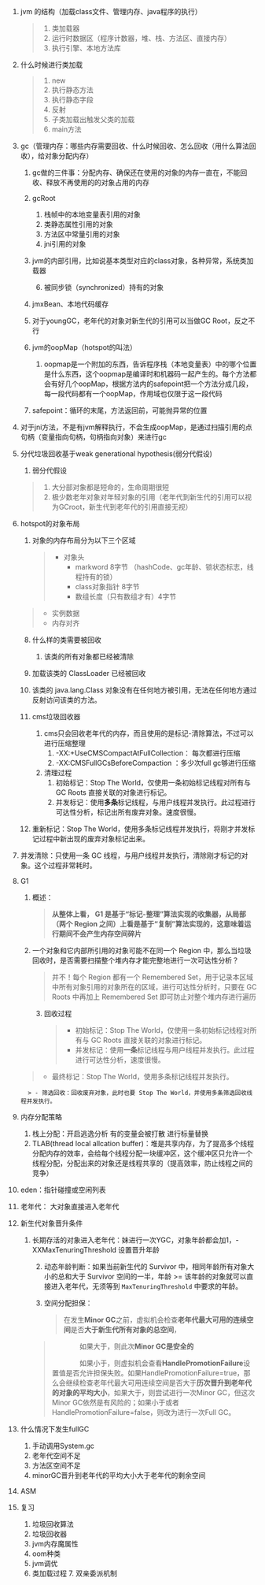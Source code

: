 1. jvm 的结构（加载class文件、管理内存、java程序的执行）

   > 1. 类加载器
   > 2. 运行时数据区（程序计数器，堆、栈、方法区、直接内存）
   > 3. 执行引擎、本地方法库

2. 什么时候进行类加载

   > 1. new 
   > 2. 执行静态方法
   > 3. 执行静态字段
   > 4. 反射
   > 5. 子类加载出触发父类的加载
   > 6. main方法

3. gc（管理内存：哪些内存需要回收、什么时候回收、怎么回收（用什么算法回收），给对象分配内存）

   1. gc做的三件事：分配内存、确保还在使用的对象的内存一直在，不能回收、释放不再使用的的对象占用的内存

   2. gcRoot

      1. 栈帧中的本地变量表引用的对象
      2. 类静态属性引用的对象
      3. 方法区中常量引用的对象
      4. jni引用的对象
      
   5. jvm的内部引用，比如说基本类型对应的class对象，各种异常，系统类加载器
      
      6. 被同步锁（synchronized）持有的对象
      
   7. jmxBean、本地代码缓存
   
   8. 对于youngGC，老年代的对象对新生代的引用可以当做GC Root，反之不行
   
   5. jvm的oopMap（hotspot的叫法）
   
      1. oopmap是一个附加的东西，告诉程序栈（本地变量表）中的哪个位置是什么东西，这个oopmap是编译时和机器码一起产生的。每个方法都会有好几个oopMap，根据方法内的safepoint把一个方法分成几段，每一段代码都有一个oopMap，作用域也仅限于这一段代码
   2. safepoint：循环的末尾，方法返回前，可能抛异常的位置
   
3. 对于jni方法，不是有jvm解释执行，不会生成oopMap，是通过扫描引用的点句柄（变量指向句柄，句柄指向对象）来进行gc
   
6. 分代垃圾回收基于weak generational hypothesis(弱分代假设)
   
      1. 弱分代假设
      
      > 1. 大分部对象都是短命的，生命周期很短
      > 2. 极少数老年对象对年轻对象的引用（老年代到新生代的引用可以视为GCroot，新生代到老年代的引用直接无视）
   
7. hotspot的对象布局
   
      1. 对象的内存布局分为以下三个区域
      
         > * 对象头
         >   * markword 8字节 （hashCode、gc年龄、锁状态标志，线程持有的锁）
         >   * class对象指针 8字节
         >   * 数组长度（只有数组才有）4字节
      > * 实例数据
      > * 内存对齐
   
   8. 什么样的类需要被回收
   
      1. 该类的所有对象都已经被清除
   2. 加载该类的 ClassLoader 已经被回收
   
   3. 该类的 java.lang.Class 对象没有在任何地方被引用，无法在任何地方通过反射访问该类的方法。
      
   9. cms垃圾回收器
   
      1. cms只会回收老年代的内存，而且使用的是标记-清除算法，不过可以进行压缩整理
         1. -XX:+UseCMSCompactAtFullCollection： 每次都进行压缩
         2. -XX:CMSFullGCsBeforeCompaction ：多少次full gc够进行压缩
      2. 清理过程
         1. 初始标记：Stop The World，仅使用一条初始标记线程对所有与 GC Roots 直接关联的对象进行标记。
         2. 并发标记：使用**多条**标记线程，与用户线程并发执行。此过程进行可达性分析，标记出所有废弃对象。速度很慢。
   3. 重新标记：Stop The World，使用多条标记线程并发执行，将刚才并发标记过程中新出现的废弃对象标记出来。
   
4. 并发清除：只使用一条 GC 线程，与用户线程并发执行，清除刚才标记的对象。这个过程非常耗时。
   
10. G1
   
    1. 概述：
      
       > **从整体上看， G1 是基于“标记-整理”算法实现的收集器，从局部（两个 Region 之间）上看是基于“复制”算法实现的，这意味着运行期间不会产生内存空间碎片**
      
    2. 一个对象和它内部所引用的对象可能不在同一个 Region 中，那么当垃圾回收时，是否需要扫描整个堆内存才能完整地进行一次可达性分析？
      
          > 并不！每个 Region 都有一个 Remembered Set，用于记录本区域中所有对象引用的对象所在的区域，进行可达性分析时，只要在 GC Roots 中再加上 Remembered Set 即可防止对整个堆内存进行遍历
      
       3. 回收过程
        
          > - 初始标记：Stop The World，仅使用一条初始标记线程对所有与 GC Roots 直接关联的对象进行标记。
          > - 并发标记：使用**一条**标记线程与用户线程并发执行。此过程进行可达性分析，速度很慢。
    > - 最终标记：Stop The World，使用多条标记线程并发执行。
    
          > - 筛选回收：回收废弃对象，此时也要 Stop The World，并使用多条筛选回收线程并发执行。
   
   11. 内存分配策略
   
       1. 栈上分配：开启逃逸分析 有的变量会被打散 进行标量替换
       2. TLAB(thread local allcation buffer)：堆是共享内存，为了提高多个线程分配内存的效率，会给每个线程分配一块缓冲区，这个缓冲区只允许一个线程分配，分配出来的对象还是线程共享的（提高效率，防止线程之间的竞争）
       
 3. eden：指针碰撞或空闲列表
    
4. 老年代： 大对象直接进入老年代
   
12. 新生代对象晋升条件
   
    1. 长期存活的对象进入老年代：妹进行一次YGC，对象年龄都会加1，-XXMaxTenuringThreshold 设置晋升年龄
      
       2. 动态年龄判断：如果当前新生代的 Survivor 中，相同年龄所有对象大小的总和大于 Survivor 空间的一半，年龄 >= 该年龄的对象就可以直接进入老年代，无须等到 `MaxTenuringThreshold` 中要求的年龄。
       
       3. 空间分配担保：
       
          > 在发生**Minor GC**之前，虚拟机会检查**老年代最大可用的连续空间**是否**大于新生代所有对象的总空间**，
          >
       > 　　　　如果大于，则此次**Minor GC是安全的**
       >
          > 　　　　如果小于，则虚拟机会查看**HandlePromotionFailure**设置值是否允许担保失败。如果HandlePromotionFailure=true，那么会继续检查老年代最大可用连续空间是否大于**历次晋升到老年代的对象的平均大小**，如果大于，则尝试进行一次Minor GC，但这次Minor GC依然是有风险的；如果小于或者HandlePromotionFailure=false，则改为进行一次Full GC。
   
   13. 什么情况下发生fullGC
   
       1. 手动调用System.gc
       2. 老年代空间不足
       3. 方法区空间不足
       4. minorGC晋升到老年代的平均大小大于老年代的剩余空间
       
   14. ASM
   
   15. 复习

          1. 垃圾回收算法
          2. 垃圾回收器
          3. jvm内存魔属性
          4. oom种类
          5. jvm调优
          6. 类加载过程
             7. 双亲委派机制



